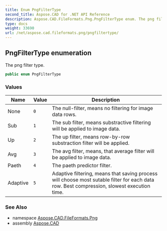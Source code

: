 ```yaml
---
title: Enum PngFilterType
second_title: Aspose.CAD for .NET API Reference
description: Aspose.CAD.FileFormats.Png.PngFilterType enum. The png filter type
type: docs
weight: 33690
url: /net/aspose.cad.fileformats.png/pngfiltertype/
---
```

## PngFilterType enumeration

The png filter type.

```csharp
public enum PngFilterType
```

### Values

| Name | Value | Description |
| --- | --- | --- |
| None | `0` | The null-filter, means no filtering for image data rows. |
| Sub | `1` | The sub filter, means substractive filtering will be applied to image data. |
| Up | `2` | The up filter, means row-by-row substraction filter will be applied. |
| Avg | `3` | The avg filter, means, that average filter will be applied to image data. |
| Paeth | `4` | The paeth predictor filter. |
| Adaptive | `5` | Adaptive filtering, means that saving process will choose most sutable filter for each data row. Best compression, slowest execution time. |

### See Also

* namespace [Aspose.CAD.FileFormats.Png](../../aspose.cad.fileformats.png/)
* assembly [Aspose.CAD](../../)


